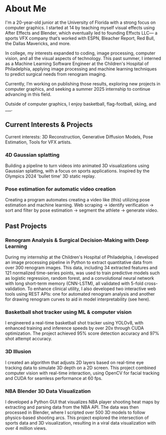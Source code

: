 # About Me

I'm a 20-year-old junior at the University of Florida with a strong focus on computer graphics. I started at 14 by teaching myself visual effects using After Effects and Blender, which eventually led to founding Effxcts LLC— a sports VFX company that’s worked with ESPN, Bleacher Report, Red Bull, the Dallas Mavericks, and more.

In college, my interests expanded to coding, image processing, computer vision, and all the visual aspects of technology. This past summer, I interned as a Machine Learning Software Engineer at the Children's Hospital of Philadelphia, applying image processing and machine learning techniques to predict surgical needs from renogram imaging.

Currently, I’m working on publishing those results, exploring new projects in computer graphics, and seeking a summer 2025 internship to continue advancing in this field.

Outside of computer graphics, I enjoy basketball, flag-football, skiing, and ___.

## Current Interests & Projects
Current interests: 3D Reconstruction, Generative Diffusion Models, Pose Estimation, Tools for VFX artists.

### 4D Gaussian splatting
Building a pipeline to turn videos into animated 3D visualizations using Gaussian splatting, with a focus on sports applications. Inspired by the Olympics 2024 'bullet time' 3D static replay.

### Pose estimation for automatic video creation
Creating a program automates creating a video like (this) utilizing pose estimation and machine learning. Web scraping -> identify verification -> sort and filter by pose estimation -> segment the athlete -> generate video. 

## Past Projects
### Renogram Analysis & Surgical Decision-Making with Deep Learning
During my internship at the Children's Hospital of Philadelphia, I developed an image processing pipeline in Python to extract quantitative data from over 300 renogram images. This data, including 34 extracted features and 121 normalized time-series points, was used to train predictive models such as logistic regression, random forest, and a convolutional neural network with long short-term memory (CNN-LSTM), all validated with 5-fold cross-validation. To enhance clinical utility, I also developed two interactive web tools using REST APIs: one for automated renogram analysis and another for drawing renogram curves to aid in model interpretability (see here).


### Basketball shot tracker using ML & computer vision
I engineered a real-time basketball shot tracker using YOLOv8, with enhanced training and inference speeds by over 20x through CUDA optimization. The project achieved 95% score detection accuracy and 97% shot attempt accuracy.

### 3D Illusion
I created an algorithm that adjusts 2D layers based on real-time eye tracking data to simulate 3D depth on a 2D screen. This project combined computer vision with real-time interaction, using OpenCV for facial tracking and CUDA for seamless performance at 60 fps.

### NBA Blender 3D Data Visualization
I developed a Python GUI that visualizes NBA player shooting heat maps by extracting and parsing data from the NBA API. The data was then processed in Blender, where I scripted over 500 3D models to follow physics-based shooting arcs. This project explored the intersection of sports data and 3D visualization, resulting in a viral data visualization with over 4 million views.
